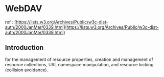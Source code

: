 # WebDAV

ref : [https://lists.w3.org/Archives/Public/w3c-dist-auth/2000JanMar/0339.html](https://lists.w3.org/Archives/Public/w3c-dist-auth/2000JanMar/0339.html)

## Introduction

for the management of resource properties, creation and management of resource collections, URL namespace manipulation, and resource locking \(collision avoidance\).



